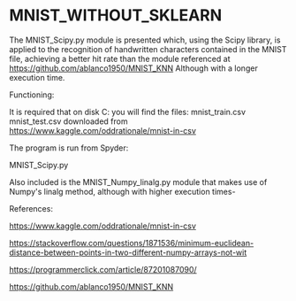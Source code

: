 # MNIST_WITHOUT_SKLEARN
The MNIST_Scipy.py module is presented which, using the Scipy library, is applied to the recognition of handwritten characters contained in the MNIST file, achieving a better hit rate than the module referenced at https://github.com/ablanco1950/MNIST_KNN
Although with a longer execution time.

Functioning:

It is required that on disk C: you will find the files:
mnist_train.csv
mnist_test.csv
downloaded from
https://www.kaggle.com/oddrationale/mnist-in-csv

The program is run from Spyder:

MNIST_Scipy.py

Also included is the MNIST_Numpy_linalg.py module that makes use of Numpy's linalg method, although with higher execution times-

References:

https://www.kaggle.com/oddrationale/mnist-in-csv

https://stackoverflow.com/questions/1871536/minimum-euclidean-distance-between-points-in-two-different-numpy-arrays-not-wit

https://programmerclick.com/article/87201087090/

https://github.com/ablanco1950/MNIST_KNN
